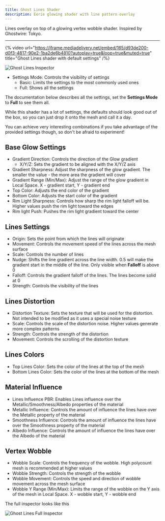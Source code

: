 ```yaml
---
title: Ghost Lines Shader
description: Eerie glowing shader with line pattern overlay
---
```


Lines overlay on top of a glowing vertex wobble shader. Inspired by Ghostwire: Tokyo.

---

{% video url="https://iframe.mediadelivery.net/embed/165/d93de200-d0f3-4817-90e2-1ba2de6b4810?autoplay=true&loop=true&muted=true" title="Ghost Lines shader with default settings" /%}

![Ghost Lines Inspector](/img/docs/vfx/ghost-lines/ghost-lines-inspector.png "Ghost Lines Inspector")

- Settings Mode: Controls the visibility of settings
  - Basic: Limits the settings to the most commonly used ones
  - Full: Shows all the settings

The documentation below describes all the settings, set the **Settings Mode** to **Full** to see them all.

While this shader has a lot of settings, the defaults should look good out of the box, so you can just drop it onto the mesh and call it a day.

You can achieve very interesting combinations if you take advantage of the provided settings though, so don't be afraid to experiment!

## Base Glow Settings

- Gradient Direction: Controls the direction of the Glow gradient
  - X/Y/Z: Sets the gradient to be aligned with the X/Y/Z axis
- Gradient Sharpness: Adjust the sharpness of the glow gradient. The smaller the value - the more area the gradient will cover
- Gradient Range (Min/Max): Adjust the range of the glow gradient in Local Space. X - gradient start, Y - gradient end
- Top Color: Adjusts the end color of the gradient
- Bottom Color: Adjusts the start color of the gradient
- Rim Light Sharpness: Controls how sharp the rim light falloff will be. Higher values push the rim light toward the edges
- Rim light Push: Pushes the rim light gradient toward the center

## Lines Settings

- Origin: Sets the point from which the lines will originate
- Movement: Controls the movement speed of the lines across the mesh surface
- Scale: Controls the number of lines
- Nudge: Shifts the line gradient across the line width. 0.5 will make the gradient start in the middle of the line. Only visible when **Falloff** is above 0
- Falloff: Controls the gradient falloff of the lines. The lines become solid at 0
- Strength: Controls the visibility of the lines

## Lines Distortion

- Distortion Texture: Sets the texture that will be used for the distortion. Not intended to be modified as it uses a special noise texture
- Scale: Controls the scale of the distortion noise. Higher values generate more complex patterns
- Strength: Controls the strength of the distortion
- Movement: Controls the scrolling of the distortion texture

## Lines Colors

- Top Lines Color: Sets the color of the lines at the top of the mesh
- Bottom Lines Color: Sets the color of the lines at the bottom of the mesh

## Material Influence

- Lines Influence PBR: Enables Lines influence over the Metallic/Smoothness/Albedo properties of the material
- Metallic Influence: Controls the amount of influence the lines have over the Metallic property of the material
- Smoothness Influence: Controls the amount of influence the lines have over the Smoothness property of the material
- Albedo Influence: Controls the amount of influence the lines have over the Albedo of the material

## Vertex Wobble

- Wobble Scale: Controls the frequency of the wobble. High polycount mesh is recommended at higher values
- Wobble Strength: Controls the strength of the wobble
- Wobble Movement: Controls the speed and direction of wobble movement across the mesh surface
- Wobble Y Range (Min/Max): Limits the range of the wobble on the Y axis of the mesh in Local Space. X - wobble start, Y - wobble end


The full inspector looks like this

![Ghost Lines Full Inspector](/img/docs/vfx/ghost-lines/ghost-lines-inspector-full.png "Ghost Lines Full Inspector")